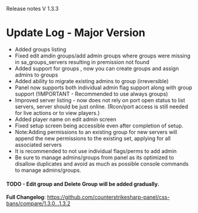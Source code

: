 Release notes V 1.3.3

# Update Log - Major Version
- Added groups listing
- Fixed edit amdin groups/add admin groups where groups were missing in sa_groups_servers resulting in premission not found
- Added support for groups , now you can create groups and assign admins to groups
- Added ability to migrate existing admins to group (irreversible)
- Panel now supports both individual admin flag support along with group support (!IMPORTANT - Recommended to use always groups)
- Improved server listing - now does not rely on port open status to list servers, server should be just online. (Rcon/port access is still needed for live actions or to view players.)
- Added player name on edit admin screen
- Fixed setup screen being accessible even after completion of setup.
- Note:Adding permissions to an existing group for new servers will append the new permissions to the existing set, applying for all associated servers
- It is recommended to not use individual flags/perms to add admin
- Be sure to manage admins/groups from panel as its optimized to disallow duplicates and avoid as much as possible console commands to manage admins/groups.
#### TODO - Edit group and Delete Group will be added gradually.

**Full Changelog**: https://github.com/counterstrikesharp-panel/css-bans/compare/1.3.0...1.3.2
